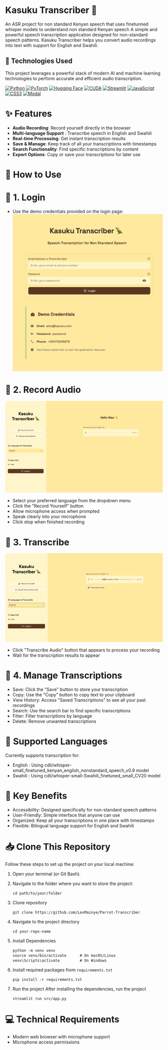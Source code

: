 # Kasuku Transcriber 🦜
An ASR project for non standard Kenyan speech that uses finetunned whisper models to understand non standard Kenyan speech 
A simple and powerful speech transcription application designed for non-standard speech patterns. Kasuku Transcriber helps you convert audio recordings into text with support for English and Swahili.

## 🚀 Technologies Used

This project leverages a powerful stack of modern AI and machine learning technologies to perform accurate and efficient audio transcription.

[![Python](https://img.shields.io/badge/Python-3776AB?style=for-the-badge&logo=python&logoColor=white)](https://www.python.org)
[![PyTorch](https://img.shields.io/badge/PyTorch-EE4C2C?style=for-the-badge&logo=pytorch&logoColor=white)](https://pytorch.org)
[![Hugging Face](https://img.shields.io/badge/Hugging_Face-FFD21E?style=for-the-badge&logo=huggingface&logoColor=black)](https://huggingface.co/transformers)
[![CUDA](https://img.shields.io/badge/CUDA-76B900?style=for-the-badge&logo=nvidia&logoColor=white)](https://developer.nvidia.com/cuda-zone)
[![Streamlit](https://img.shields.io/badge/Streamlit-FF4B4B?style=for-the-badge&logo=Streamlit&logoColor=white)](https://streamlit.io)
[![JavaScript](https://img.shields.io/badge/JavaScript-F7DF1E?style=for-the-badge&logo=javascript&logoColor=black)](https://developer.mozilla.org/en-US/docs/Web/JavaScript)
[![CSS3](https://img.shields.io/badge/CSS3-1572B6?style=for-the-badge&logo=css3&logoColor=white)](https://developer.mozilla.org/en-US/docs/Web/CSS)
[![Modal](https://img.shields.io/badge/Modal-000000?style=for-the-badge&logo=modal&logoColor=white)](https://modal.com)

# ✨ Features

* **Audio Recording**: Record yourself directly in the browser
* **Multi-language Support** : Transcribe speech in English and Swahili
* **Real-time Processing**: Get instant transcription results
* **Save & Manage**: Keep track of all your transcriptions with timestamps
* **Search Functionality**: Find specific transcriptions by content
* **Export Options**: Copy or save your transcriptions for later use

# 🚀 How to Use
# 🔐 1. Login

- Use the demo credentials provided on the login page:
![App Screenshot](https://github.com/LexMainye/Kasuku-Transcriber/blob/a6b4368b8a47c62d70474efe74258fd5e8f20378/Screenshots/Screen%20Shot%202025-09-24%20at%202.09.29%20PM.png)



# 🎤 2. Record Audio

![App Screenshot](https://github.com/LexMainye/Kasuku-Transcriber/blob/a6b4368b8a47c62d70474efe74258fd5e8f20378/Screenshots/Screen%20Shot%202025-09-24%20at%202.10.28%20PM.png)

* Select your preferred language from the dropdown menu
* Click the "Record Yourself" button
* Allow microphone access when prompted
* Speak clearly into your microphone
* Click stop when finished recording

# 📝 3. Transcribe

![App Screenshot](https://github.com/LexMainye/Kasuku-Transcriber/blob/a6b4368b8a47c62d70474efe74258fd5e8f20378/Screenshots/Screen%20Shot%202025-09-24%20at%202.12.31%20PM.png)

* Click "Transcribe Audio" button that appears to process your recording
* Wait for the transcription results to appear

# 💾 4. Manage Transcriptions

* Save: Click the "Save" button to store your transcription
* Copy: Use the "Copy" button to copy text to your clipboard
* View History: Access "Saved Transcriptions" to see all your past recordings
* Search: Use the search bar to find specific transcriptions
* Filter: Filter transcriptions by language
* Delete: Remove unwanted transcriptions

# 💬 Supported Languages 
Currently supports transcription for:

* English : Using cdli/whisper-small_finetuned_kenyan_english_nonstandard_speech_v0.9 model
* Swahili : Using cdli/whisper-small-Swahili_finetuned_small_CV20 model

# 🎯 Key Benefits

* Accessibility: Designed specifically for non-standard speech patterns
* User-Friendly: Simple interface that anyone can use
* Organized: Keep all your transcriptions in one place with timestamps
* Flexible: Bilingual language support for English and Swahili





# 📥 Clone This Repository

Follow these steps to set up the project on your local machine:

1. Open your terminal (or Git Bash).
   
2. Navigate to the folder where you want to store the project:
   ```
   cd path/to/your/folder
   ```

3. Clone repository
   ```
   git clone https://github.com/LexMainye/Parrot-Transcriber
    ```
   
4.  Navigate to the project directory

    ```
    cd your-repo-name
    ```

5.  Install Dependencies

    ```
    python -m venv venv
    source venv/bin/activate      # On macOS/Linux
    venv\Scripts\activate         # On Windows
    ```
6. Install required packages from `requirements.txt`

   ```
   pip install -r requirements.txt
   ```

7. Run the project
   After installing the dependencies, run the project
   
   ```
   streamlit run src/app.py
   ```

# 💻 Technical Requirements

* Modern web browser with microphone support
* Microphone access permissions


